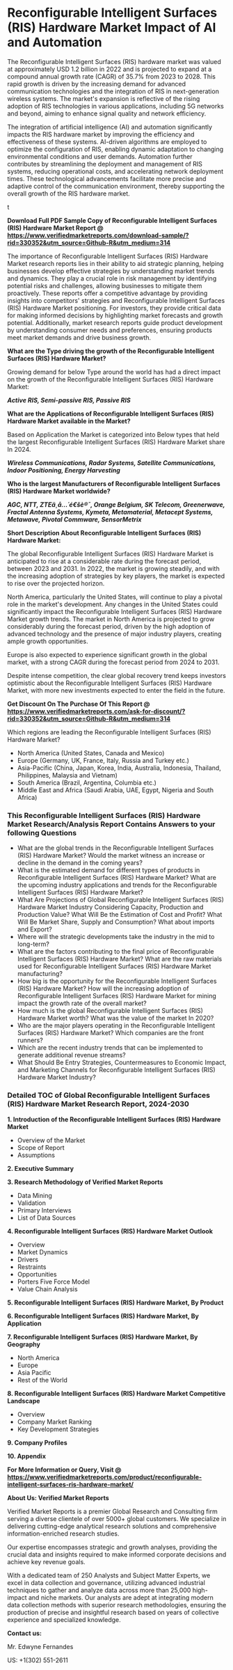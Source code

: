 <meta name="title" content="Global Reconfigurable Intelligent Surfaces (RIS) Hardware Market Impact of AI and Automation"><meta name="description" content="The Reconfigurable Intelligent Surfaces (RIS) hardware market was valued at approximately USD 1.2 billion in 2022 and is projected to expand at a compound annual growt"><meta name="title" content="Reconfigurable Intelligent Surfaces (RIS) Hardware Market Size, Share, Scope, Trends, Growth, Opportunities, Analysis, Forecast"><h1>Reconfigurable Intelligent Surfaces (RIS) Hardware Market Impact of AI and Automation</h1><p>The Reconfigurable Intelligent Surfaces (RIS) hardware market was valued at approximately USD 1.2 billion in 2022 and is projected to expand at a compound annual growth rate (CAGR) of 35.7% from 2023 to 2028. This rapid growth is driven by the increasing demand for advanced communication technologies and the integration of RIS in next-generation wireless systems. The market's expansion is reflective of the rising adoption of RIS technologies in various applications, including 5G networks and beyond, aiming to enhance signal quality and network efficiency.</p><p>The integration of artificial intelligence (AI) and automation significantly impacts the RIS hardware market by improving the efficiency and effectiveness of these systems. AI-driven algorithms are employed to optimize the configuration of RIS, enabling dynamic adaptation to changing environmental conditions and user demands. Automation further contributes by streamlining the deployment and management of RIS systems, reducing operational costs, and accelerating network deployment times. These technological advancements facilitate more precise and adaptive control of the communication environment, thereby supporting the overall growth of the RIS hardware market.</p>t</p><p id="" class=""><strong>Download Full PDF Sample Copy of Reconfigurable Intelligent Surfaces (RIS) Hardware Market Report @ <a href="https://www.verifiedmarketreports.com/download-sample/?rid=330352&utm_source=Github-R&utm_medium=314" target="_blank">https://www.verifiedmarketreports.com/download-sample/?rid=330352&utm_source=Github-R&utm_medium=314</a></strong></p><p>The importance of&nbsp;Reconfigurable Intelligent Surfaces (RIS) Hardware Market research reports lies in their ability to aid strategic planning, helping businesses develop effective strategies by understanding market trends and dynamics. They play a crucial role in risk management by identifying potential risks and challenges, allowing businesses to mitigate them proactively. These reports offer a competitive advantage by providing insights into competitors' strategies and Reconfigurable Intelligent Surfaces (RIS) Hardware Market positioning. For investors, they provide critical data for making informed decisions by highlighting market forecasts and growth potential. Additionally, market research reports guide product development by understanding consumer needs and preferences, ensuring products meet market demands and drive business growth.</p><p><strong>What are the&nbsp;Type driving the growth of the Reconfigurable Intelligent Surfaces (RIS) Hardware Market?</strong></p><p id="" class="">Growing demand for below Type around the world has had a direct impact on the growth of the Reconfigurable Intelligent Surfaces (RIS) Hardware Market:</p><em><strong>Active RIS, Semi-passive RIS, Passive RIS</strong></em></p><strong>What are the&nbsp;Applications&nbsp;of Reconfigurable Intelligent Surfaces (RIS) Hardware Market available in the Market?</strong></p><p id="" class="">Based on Application the Market is categorized into Below types that held the largest Reconfigurable Intelligent Surfaces (RIS) Hardware Market share In 2024.</p><em><strong>Wireless Communications, Radar Systems, Satellite Communications, Indoor Positioning, Energy Harvesting</strong></em></p><strong>Who is the largest Manufacturers of Reconfigurable Intelligent Surfaces (RIS) Hardware Market worldwide?</strong></p><p><em><strong>AGC, NTT, ZTEä¸­å…´é€šè®¯, Orange Belgium, SK Telecom, Greenerwave, Fractal Antenna Systems, Kymeta, Metamaterial, Metacept Systems, Metawave, Pivotal Commware, SensorMetrix</strong></em></p><p id="" class=""><strong>Short Description About Reconfigurable Intelligent Surfaces (RIS) Hardware Market:</strong></p><p>The global Reconfigurable Intelligent Surfaces (RIS) Hardware Market is anticipated to rise at a considerable rate during the forecast period, between 2023 and 2031. In 2022, the market is growing steadily, and with the increasing adoption of strategies by key players, the market is expected to rise over the projected horizon.</p><p>North America, particularly the United States, will continue to play a pivotal role in the market's development. Any changes in the United States could significantly impact the Reconfigurable Intelligent Surfaces (RIS) Hardware Market growth trends. The market in North America is projected to grow considerably during the forecast period, driven by the high adoption of advanced technology and the presence of major industry players, creating ample growth opportunities.</p><p>Europe is also expected to experience significant growth in the global market, with a strong CAGR during the forecast period from 2024 to 2031.</p><p>Despite intense competition, the clear global recovery trend keeps investors optimistic about the Reconfigurable Intelligent Surfaces (RIS) Hardware Market, with more new investments expected to enter the field in the future.</p><p id="" class=""><strong>Get Discount On The Purchase Of This Report @ <a href="https://www.verifiedmarketreports.com/ask-for-discount/?rid=330352&utm_source=Github-R&utm_medium=314" target="_blank">https://www.verifiedmarketreports.com/ask-for-discount/?rid=330352&utm_source=Github-R&utm_medium=314</a></strong></p>Which regions are leading the Reconfigurable Intelligent Surfaces (RIS) Hardware Market?</p><ul><li>North America (United States, Canada and Mexico)</li><li>Europe (Germany, UK, France, Italy, Russia and Turkey etc.)</li><li>Asia-Pacific (China, Japan, Korea, India, Australia, Indonesia, Thailand, Philippines, Malaysia and Vietnam)</li><li>South America (Brazil, Argentina, Columbia etc.)</li><li>Middle East and Africa (Saudi Arabia, UAE, Egypt, Nigeria and South Africa)</li></ul><h3 id="" class="">This Reconfigurable Intelligent Surfaces (RIS) Hardware Market Research/Analysis Report Contains Answers to your following Questions</h3><ul><li>What are the global trends in the Reconfigurable Intelligent Surfaces (RIS) Hardware Market? Would the market witness an increase or decline in the demand in the coming years?</li><li>What is the estimated demand for different types of products in Reconfigurable Intelligent Surfaces (RIS) Hardware Market? What are the upcoming industry applications and trends for the Reconfigurable Intelligent Surfaces (RIS) Hardware Market?</li><li>What Are Projections of Global Reconfigurable Intelligent Surfaces (RIS) Hardware Market Industry Considering Capacity, Production and Production Value? What Will Be the Estimation of Cost and Profit? What Will Be Market Share, Supply and Consumption? What about imports and Export?</li><li>Where will the strategic developments take the industry in the mid to long-term?</li><li>What are the factors contributing to the final price of Reconfigurable Intelligent Surfaces (RIS) Hardware Market? What are the raw materials used for Reconfigurable Intelligent Surfaces (RIS) Hardware Market manufacturing?</li><li>How big is the opportunity for the Reconfigurable Intelligent Surfaces (RIS) Hardware Market? How will the increasing adoption of Reconfigurable Intelligent Surfaces (RIS) Hardware Market for mining impact the growth rate of the overall market?</li><li>How much is the global Reconfigurable Intelligent Surfaces (RIS) Hardware Market worth? What was the value of the market In 2020?</li><li>Who are the major players operating in the Reconfigurable Intelligent Surfaces (RIS) Hardware Market? Which companies are the front runners?</li><li>Which are the recent industry trends that can be implemented to generate additional revenue streams?</li><li>What Should Be Entry Strategies, Countermeasures to Economic Impact, and Marketing Channels for Reconfigurable Intelligent Surfaces (RIS) Hardware Market Industry?</li></ul><h3 id="" class="">Detailed TOC of Global Reconfigurable Intelligent Surfaces (RIS) Hardware Market Research Report, 2024-2030</h3><p id="" class=""><strong>1. Introduction of the Reconfigurable Intelligent Surfaces (RIS) Hardware Market</strong></p><ul><li>Overview of the Market</li><li>Scope of Report</li><li>Assumptions</li></ul><p id="" class=""><strong>2. Executive Summary</strong></p><p id="" class=""><strong>3. Research Methodology of Verified Market Reports</strong></p><ul><li>Data Mining</li><li>Validation</li><li>Primary Interviews</li><li>List of Data Sources</li></ul><p id="" class=""><strong>4. Reconfigurable Intelligent Surfaces (RIS) Hardware Market Outlook</strong></p><ul><li>Overview</li><li>Market Dynamics</li><li>Drivers</li><li>Restraints</li><li>Opportunities</li><li>Porters Five Force Model</li><li>Value Chain Analysis</li></ul><p id="" class=""><strong>5. Reconfigurable Intelligent Surfaces (RIS) Hardware Market, By Product</strong></p><p id="" class=""><strong>6. Reconfigurable Intelligent Surfaces (RIS) Hardware Market, By Application</strong></p><p id="" class=""><strong>7. Reconfigurable Intelligent Surfaces (RIS) Hardware Market, By Geography</strong></p><ul><li>North America</li><li>Europe</li><li>Asia Pacific</li><li>Rest of the World</li></ul><p id="" class=""><strong>8. Reconfigurable Intelligent Surfaces (RIS) Hardware Market Competitive Landscape</strong></p><ul><li>Overview</li><li>Company Market Ranking</li><li>Key Development Strategies</li></ul><p id="" class=""><strong>9. Company Profiles</strong></p><p id="" class=""><strong>10. Appendix</strong></p><p id="" class=""><strong>For More Information or Query, Visit @ <a href="https://www.verifiedmarketreports.com/product/reconfigurable-intelligent-surfaces-ris-hardware-market/" target="_blank">https://www.verifiedmarketreports.com/product/reconfigurable-intelligent-surfaces-ris-hardware-market/</a></strong></p><p id="" class=""><strong>About Us: Verified Market Reports</strong></p><p id="" class="">Verified Market Reports is a premier Global Research and Consulting firm serving a diverse clientele of over 5000+ global customers. We specialize in delivering cutting-edge analytical research solutions and comprehensive information-enriched research studies.</p><p id="" class="">Our expertise encompasses strategic and growth analyses, providing the crucial data and insights required to make informed corporate decisions and achieve key revenue goals.</p><p id="" class="">With a dedicated team of 250 Analysts and Subject Matter Experts, we excel in data collection and governance, utilizing advanced industrial techniques to gather and analyze data across more than 25,000 high-impact and niche markets. Our analysts are adept at integrating modern data collection methods with superior research methodologies, ensuring the production of precise and insightful research based on years of collective experience and specialized knowledge.</p><p id="" class=""><strong>Contact us:</strong></p><p id="" class="">Mr. Edwyne Fernandes</p><p id="" class="">US: +1(302) 551-2611</p>